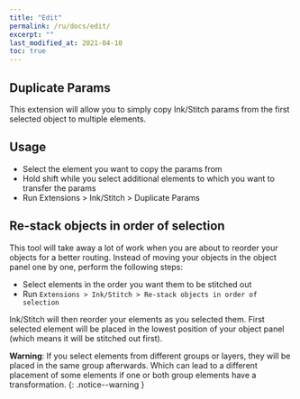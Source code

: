 ```yaml
---
title: "Edit"
permalink: /ru/docs/edit/
excerpt: ""
last_modified_at: 2021-04-10
toc: true
---
```

## Duplicate Params

This extension will allow you to simply copy Ink/Stitch params from the first selected object to multiple elements.

## Usage
* Select the element you want to copy the params from
* Hold shift while you select additional elements to which you want to transfer the params
* Run Extensions > Ink/Stitch > Duplicate Params

## Re-stack objects in order of selection

This tool will take away a lot of work when you are about to reorder your objects for a better routing. Instead of moving your objects in the object panel one by one, perform the following steps:

* Select elements in the order you want them to be stitched out
* Run `Extensions > Ink/Stitch > Re-stack objects in order of selection`

Ink/Stitch will then reorder your elements as you selected them. First selected element will be placed in the lowest position of your object panel (which means it will be stitched out first).

**Warning**: If you select elements from different groups or layers, they will be placed in the same group afterwards. Which can lead to a different placement of some elements if one or both group elements have a transformation.
{: .notice--warning }
